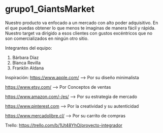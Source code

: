 # grupo1_GiantsMarket
Nuestro producto va enfocado a un mercado con alto poder adquisitivo. En el que puedas obtener lo que menos te imaginas de manera fácil y rápida.
Nuestro target va dirigido a esos clientes con gustos excéntricos que no son comercializados en ningún otro sitio.

Integrantes del equipo:
1. Bárbara Díaz
2. Blanca Revilla
3. Franklin Aldana

Inspiración:
https://www.apple.com/ --> Por su diseño minimalista

https://www.etsy.com/ --> Por Conceptos de ventas

https://www.amazon.com/-/es/ --> Por su estrategia de mercado

https://www.pinterest.com --> Por la creatividad y su autenticidad

https://www.mercadolibre.cl/ --> Por su carrito de compras


Trello:
https://trello.com/b/1Ut48YhO/proyecto-integrador
